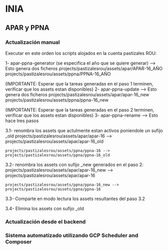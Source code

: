 # INIA

## APAR y PPNA

### Actualización manual

Executar en este orden los scripts alojados en la cuenta pastizales ROU:


1- apar-ppna-generator (se especifica el año que se quiere generar) --> Esto genera dos ficheros
projects/pastizalesrou/assets/apar/APAR-16_AÑO
projects/pastizalesrou/assets/ppna/PPNA-16_AÑO

(IMPORTANTE: Esperar que la tareas generadas en el paso 1 terminen, verificar que los assets estan disponibles)
2- apar-ppna-update --> Esto genera dos ficheros
projects/pastizalesrou/assets/apar/apar-16_new
projects/pastizalesrou/assets/ppna/ppna-16_new

(IMPORTANTE: Esperar que la tareas generadas en el paso 2 terminen, verificar que los assets estan disponibles)
3- apar-ppna-rename --> Esto hace tres pasos

  3.1- renombra los assets que actulmente estan activos poniendole un sufijo _old
    projects/pastizalesrou/assets/apar/apar-16 --> projects/pastizalesrou/assets/apar/apar-16_old

    projects/pastizalesrou/assets/ppna/ppna-16 --> projects/pastizalesrou/assets/ppna/ppna-16_old

  3.2- renombra los assets con sufijo _new generados en el paso 2:
    projects/pastizalesrou/assets/apar/apar-16_new --> projects/pastizalesrou/assets/apar/apar-16

    projects/pastizalesrou/assets/ppna/ppna-16_new --> projects/pastizalesrou/assets/ppna/ppna-16

  3.3- Comparte en modo lectura los assets resultantes del paso 3.2

  3.4- Elimina los assets con sufijo _old



### Actualización desde el backend

### Sistema automatizado utilizando GCP Scheduler and Composer

